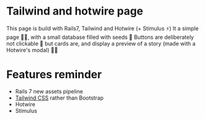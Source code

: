 # Tailwind and hotwire page

This page is build with Rails7, Tailwind and Hotwire (+ Stimulus ⚡️)
It a simple page ☝🏻, with a small database filled with seeds 🌱
Buttons are deliberately not clickable 🚫 but cards are, and display a preview of a story (made with a Hotwire's modal) 👍🏻


# Features reminder
- Rails 7 new assets pipeline
- [Tailwind CSS](https://tailwindcss.com) rather than Bootstrap
- Hotwire
- Stimulus

